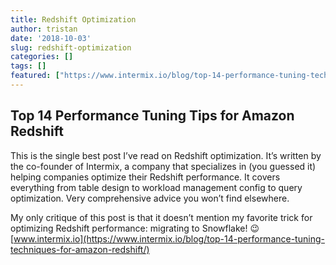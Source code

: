 ```yaml
---
title: Redshift Optimization
author: tristan
date: '2018-10-03'
slug: redshift-optimization
categories: []
tags: []
featured: ["https://www.intermix.io/blog/top-14-performance-tuning-techniques-for-amazon-redshift/"]
---
```


## Top 14 Performance Tuning Tips for Amazon Redshift
This is the single best post I’ve read on Redshift optimization. It’s written by the co-founder of Intermix, a company that specializes in (you guessed it) helping companies optimize their Redshift performance. It covers everything from table design to workload management config to query optimization. Very comprehensive advice you won’t find elsewhere.

My only critique of this post is that it doesn’t mention my favorite trick for optimizing Redshift performance: migrating to Snowflake! 😉
[www.intermix.io](https://www.intermix.io/blog/top-14-performance-tuning-techniques-for-amazon-redshift/)